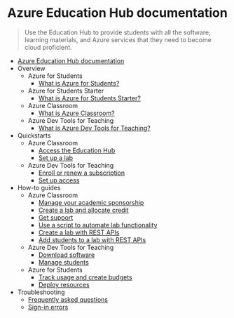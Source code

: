 # Azure Education Hub documentation
> Use the Education Hub to provide students with all the software, learning materials, and Azure services that they need to become cloud proficient.
  - [Azure Education Hub documentation](https://learn.microsoft.com/en-us/azure/education-hub/)
  - Overview
    - Azure for Students
      - [What is Azure for Students?](https://learn.microsoft.com/en-us/azure/education-hub/about-azure-for-students)
    - Azure for Students Starter
      - [What is Azure for Students Starter?](https://learn.microsoft.com/en-us/azure/education-hub/about-azure-for-students-starter)
    - Azure Classroom
      - [What is Azure Classroom?](https://learn.microsoft.com/en-us/azure/education-hub/about-education-hub)
    - Azure Dev Tools for Teaching
      - [What is Azure Dev Tools for Teaching?](https://learn.microsoft.com/en-us/azure/education-hub/azure-dev-tools-teaching/about-program)
  - Quickstarts
    - Azure Classroom
      - [Access the Education Hub](https://learn.microsoft.com/en-us/azure/education-hub/access-education-hub)
      - [Set up a lab](https://learn.microsoft.com/en-us/azure/education-hub/set-up-lab)
    - Azure Dev Tools for Teaching
      - [Enroll or renew a subscription](https://learn.microsoft.com/en-us/azure/education-hub/azure-dev-tools-teaching/enroll-renew-subscription)
      - [Set up access](https://learn.microsoft.com/en-us/azure/education-hub/azure-dev-tools-teaching/set-up-access)
  - How-to guides
    - Azure Classroom
      - [Manage your academic sponsorship](https://learn.microsoft.com/en-us/azure/education-hub/hub-overview-page)
      - [Create a lab and allocate credit](https://learn.microsoft.com/en-us/azure/education-hub/create-assignment-allocate-credit)
      - [Get support](https://learn.microsoft.com/en-us/azure/education-hub/educator-service-desk)
      - [Use a script to automate lab functionality](https://learn.microsoft.com/en-us/azure/education-hub/full-api-script)
      - [Create a lab with REST APIs](https://learn.microsoft.com/en-us/azure/education-hub/create-lab-education-hub)
      - [Add students to a lab with REST APIs](https://learn.microsoft.com/en-us/azure/education-hub/add-student-api)
    - Azure Dev Tools for Teaching
      - [Download software](https://learn.microsoft.com/en-us/azure/education-hub/azure-dev-tools-teaching/download-software)
      - [Manage students](https://learn.microsoft.com/en-us/azure/education-hub/azure-dev-tools-teaching/manage-students)
    - Azure for Students
      - [Track usage and create budgets](https://learn.microsoft.com/en-us/azure/education-hub/navigate-costs)
      - [Deploy resources](https://learn.microsoft.com/en-us/azure/education-hub/deploy-resources-azure-for-students)
  - Troubleshooting
    - [Frequently asked questions](https://learn.microsoft.com/en-us/azure/education-hub/faq)
    - [Sign-in errors](https://learn.microsoft.com/en-us/azure/education-hub/azure-dev-tools-teaching/troubleshoot-login)
